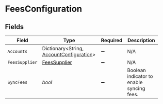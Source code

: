 # FeesConfiguration


## Fields

| Field                                                                                   | Type                                                                                    | Required                                                                                | Description                                                                             |
| --------------------------------------------------------------------------------------- | --------------------------------------------------------------------------------------- | --------------------------------------------------------------------------------------- | --------------------------------------------------------------------------------------- |
| `Accounts`                                                                              | Dictionary<String, [AccountConfiguration](../../Models/Shared/AccountConfiguration.md)> | :heavy_minus_sign:                                                                      | N/A                                                                                     |
| `FeesSupplier`                                                                          | [FeesSupplier](../../Models/Shared/FeesSupplier.md)                                     | :heavy_minus_sign:                                                                      | N/A                                                                                     |
| `SyncFees`                                                                              | *bool*                                                                                  | :heavy_minus_sign:                                                                      | Boolean indicator to enable syncing fees.                                               |